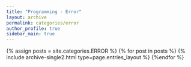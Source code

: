 ```yaml
---
title: "Programming - Error"
layout: archive
permalink: categories/error
author_profile: true
sidebar_main: true
---
```



{% assign posts = site.categories.ERROR %}
{% for post in posts %} {% include archive-single2.html type=page.entries_layout %} {%endfor %}
